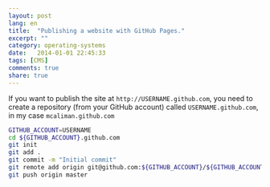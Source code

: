 ```yaml
---
layout: post
lang: en
title:  "Publishing a website with GitHub Pages."
excerpt: ""
category: operating-systems
date:   2014-01-01 22:45:33
tags: [CMS]
comments: true
share: true
---
```


If you want to publish the site at `http://USERNAME.github.com`, you need to create a repository (from your GitHub account) 
called `USERNAME.github.com`, in my case `mcaliman.github.com`

```bash
GITHUB_ACCOUNT=USERNAME
cd ${GITHUB_ACCOUNT}.github.com
git init
git add .
git commit -m "Initial commit"
git remote add origin git@github.com:${GITHUB_ACCOUNT}/${GITHUB_ACCOUNT}.github.com.git
git push origin master
```




